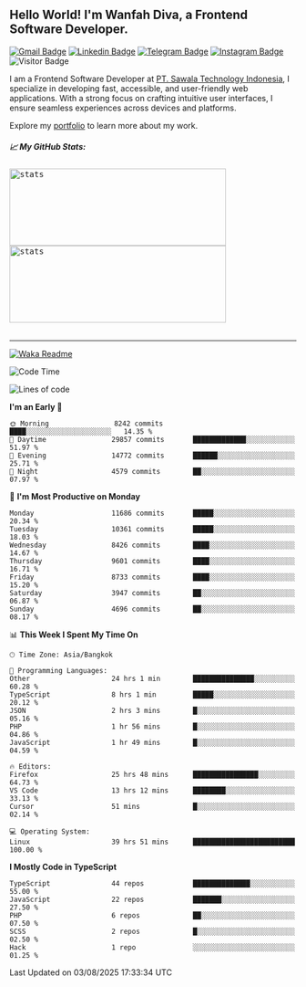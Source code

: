 ## Hello World! I'm Wanfah Diva, a Frontend Software Developer.

[![Gmail Badge](https://img.shields.io/badge/-Gmail-white?style=plastic&logo=Gmail&link=mailto:aditputrafirmansyah@gmail.com)](mailto:wanfahdivaa@gmail.com)
[![Linkedin Badge](https://img.shields.io/badge/-LinkedIn-blue?style=plastic&logo=Linkedin&link=https://www.linkedin.com/in/aditputrafirmansyah/)](https://www.linkedin.com/in/wanfahdiva/)
[![Telegram Badge](https://img.shields.io/badge/-Telegram-blue?style=plastic&logo=telegram&link=https://t.me/Adithya_13)](https://t.me/wanfahdiva)
[![Instagram Badge](https://img.shields.io/badge/-Instagram-white?style=plastic&logo=instagram&link=https://www.instagram.com/adithya_firmansyahputra/)](https://www.instagram.com/wnfhdva/)
![Visitor Badge](https://visitor-badge.laobi.icu/badge?page_id=wanfahdiva.wanfahdiva)

<p>
I am a Frontend Software Developer at <a href="https://sawala.tech" target="_blank">PT. Sawala Technology Indonesia</a>, I specialize in developing fast, accessible, and user-friendly web applications. With a strong focus on crafting intuitive user interfaces, I ensure seamless experiences across devices and platforms.

Explore my <a href="http://wanfahdiva-com.vercel.app/" target="_blank">portfolio</a> to learn more about my work.
</p>

<h5 align="left">
  
📈 **My GitHub Stats:**

</h5>

<div align="left">
<kbd>
  <img height="135em" width="380em" alt="stats" src="https://github-readme-stats-salesp07.vercel.app/api?username=wanfahdiva&count_private=true&show_icons=true&theme=react&rank_icon=github&border_radius=10&hide_title=true"></kbd>
</kbd>
<kbd>
    <img height="135em" width="380em" alt="stats" src="https://github-readme-activity-graph.vercel.app/graph?username=wanfahdiva&theme=react&hide_title=true"></kbd>
</div>

<br />

---

[![Waka Readme](https://github.com/wanfahdiva/wanfahdiva/actions/workflows/waka.yml/badge.svg)](https://github.com/wanfahdiva/wanfahdiva/actions/workflows/waka.yml)

<!--START_SECTION:waka-->
![Code Time](http://img.shields.io/badge/Code%20Time-2%2C263%20hrs%2035%20mins-blue)

![Lines of code](https://img.shields.io/badge/From%20Hello%20World%20I%27ve%20Written-20.8%20million%20lines%20of%20code-blue)

**I'm an Early 🐤** 

```text
🌞 Morning                8242 commits        ████░░░░░░░░░░░░░░░░░░░░░   14.35 % 
🌆 Daytime                29857 commits       █████████████░░░░░░░░░░░░   51.97 % 
🌃 Evening                14772 commits       ██████░░░░░░░░░░░░░░░░░░░   25.71 % 
🌙 Night                  4579 commits        ██░░░░░░░░░░░░░░░░░░░░░░░   07.97 % 
```
📅 **I'm Most Productive on Monday** 

```text
Monday                   11686 commits       █████░░░░░░░░░░░░░░░░░░░░   20.34 % 
Tuesday                  10361 commits       █████░░░░░░░░░░░░░░░░░░░░   18.03 % 
Wednesday                8426 commits        ████░░░░░░░░░░░░░░░░░░░░░   14.67 % 
Thursday                 9601 commits        ████░░░░░░░░░░░░░░░░░░░░░   16.71 % 
Friday                   8733 commits        ████░░░░░░░░░░░░░░░░░░░░░   15.20 % 
Saturday                 3947 commits        ██░░░░░░░░░░░░░░░░░░░░░░░   06.87 % 
Sunday                   4696 commits        ██░░░░░░░░░░░░░░░░░░░░░░░   08.17 % 
```


📊 **This Week I Spent My Time On** 

```text
🕑︎ Time Zone: Asia/Bangkok

💬 Programming Languages: 
Other                    24 hrs 1 min        ███████████████░░░░░░░░░░   60.28 % 
TypeScript               8 hrs 1 min         █████░░░░░░░░░░░░░░░░░░░░   20.12 % 
JSON                     2 hrs 3 mins        █░░░░░░░░░░░░░░░░░░░░░░░░   05.16 % 
PHP                      1 hr 56 mins        █░░░░░░░░░░░░░░░░░░░░░░░░   04.86 % 
JavaScript               1 hr 49 mins        █░░░░░░░░░░░░░░░░░░░░░░░░   04.59 % 

🔥 Editors: 
Firefox                  25 hrs 48 mins      ████████████████░░░░░░░░░   64.73 % 
VS Code                  13 hrs 12 mins      ████████░░░░░░░░░░░░░░░░░   33.13 % 
Cursor                   51 mins             █░░░░░░░░░░░░░░░░░░░░░░░░   02.14 % 

💻 Operating System: 
Linux                    39 hrs 51 mins      █████████████████████████   100.00 % 
```

**I Mostly Code in TypeScript** 

```text
TypeScript               44 repos            ██████████████░░░░░░░░░░░   55.00 % 
JavaScript               22 repos            ███████░░░░░░░░░░░░░░░░░░   27.50 % 
PHP                      6 repos             ██░░░░░░░░░░░░░░░░░░░░░░░   07.50 % 
SCSS                     2 repos             █░░░░░░░░░░░░░░░░░░░░░░░░   02.50 % 
Hack                     1 repo              ░░░░░░░░░░░░░░░░░░░░░░░░░   01.25 % 
```




 Last Updated on 03/08/2025 17:33:34 UTC
<!--END_SECTION:waka-->
